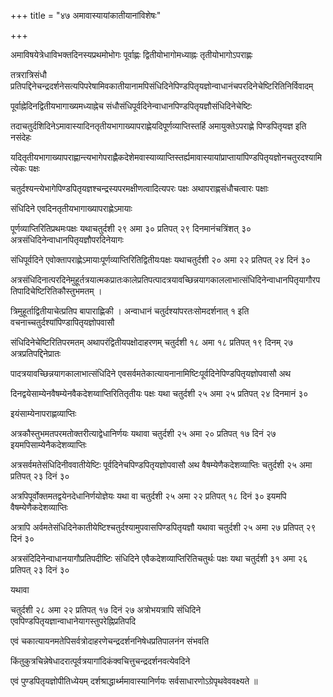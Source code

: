 +++
title = "४७ अमावास्यायांकातीयानांविशेषः"

+++

अमाविषयेत्रेधाविभक्तदिनस्यप्रथमोभोगः पूर्वाह्णः द्वितीयोभागोमध्याह्नः तृतीयोभागोऽपराह्णः

तत्ररात्रिसंधौ प्रतिपद्दिनेचन्द्रदर्शनेसत्यपिपरेषामिवकातीयानामपिसंधिदिनेपिण्डपितृयज्ञोन्वाधानंचपरदिनेचेष्टिरितिनिर्विवादम्

पूर्वाह्नेदिनद्वितीयभागाख्यमध्याह्नेच संधौसंधिपूर्वदिनेन्वाधानपिण्डपितृयज्ञौसंधिदिनेचेष्टिः

तदाचतुर्दशिदिनेऽमावास्यादिनतृतीयभागाख्यापराह्णेयदिपूर्णव्याप्तिस्तर्हि अमायुक्तेऽपराह्णे पिण्डपितृयज्ञ इति नसंदेहः

यदितृतीयभागाख्यापराह्णान्त्यभागेपराह्णैकदेशेमवास्याव्याप्तिस्तर्ह्यमावास्यायांप्राप्तायांपिण्डपितृयज्ञोनचतुरदश्यामित्येकः पक्षः

चतुर्दश्यन्त्येभागेपिण्डपितृयज्ञश्चन्द्रस्यपरमक्षीणत्वादित्यपरः पक्षः अथापराह्णसंधौचत्वारः पक्षाः

संधिदिने एवदिनतृतीयभागाख्यापराह्णेऽमायाः

पूर्णव्याप्तिरितिप्रथमःपक्षः यथाचतुर्दशी २९ अमा ३० प्रतिपत् २९ दिनमानंचत्रिंशत् ३० अत्रसंधिदिनेन्वाधानपितृयज्ञौपरदिनेयागः

संधिपूर्वदिने एवोक्तापराह्णेऽमायाःपूर्णव्याप्तिरितिद्वितीयःपक्षः यथाचतुर्दशी २० अमा २२ प्रतिपत् २४ दिनं ३०

अत्रसंधिदिनात्परदिनेमुहूर्तत्रयात्मकप्रातःकालेप्रतिपत्पादत्रयावच्छिन्नयागकाललाभात्संधिदिनेन्वाधानपितृयागौरपतिपादिचेष्टिरितिकौस्तुभमतम् ।

त्रिमुहूर्ताद्वितीयाचेत्प्रतिप बापाराह्णिकी । अन्वाधानं चतुर्दश्यांपरतःसोमदर्शनात् १ इति वचनाच्चतुर्दश्यांपिण्डापितृयज्ञोपवासौ

संधिदिनेचेष्टिरितिपरमतम् अथापरंद्वितीयपक्षोदाहरणम् चतुर्दशी १८ अमा १८ प्रतिपत् १९ दिनम् २७ अत्रप्रतिपद्दिनेप्रातः

पादत्रयावच्छिन्नयागकालाभात्संधिदिने एवसर्वमतेकात्यायनानामिष्टिःपूर्वदिनेपिण्डपितृयज्ञोपवासौ अथ

दिनद्वयेसाम्येनवैषम्येनवैकदेशय्वाप्तिरितितृतीयः पक्षः यथा चतुर्दशी २५ अमा २५ प्रतिपत् २४ दिनमानं ३०

इयंसाम्येनापराह्णव्याप्तिः

अत्रकौस्तुभमतपरमतोक्तरीत्याद्वेधानिर्णयः यथावा चतुर्दशी २५ अमा २० प्रतिपत् १७ दिनं २७ इयमपिसाम्येनैकदेशव्याप्तिः

अत्रसर्वमतेसंधिदिनीववातीयेष्टिः पूर्वदिनेचपिण्डपितृयज्ञोपवासौ अथ वैषम्येणैकदेशव्याप्तिः चतुर्दशी २५ अमा प्रतिपत् २३ दिनं ३०

अत्रपिपूर्वोक्तमतद्वयेनदेधानिर्णयोज्ञेयः यथा वा चतुर्दशी २५ अमा २२ प्रतिपत् १८ दिनं ३० इयमपि वैषम्येणैकदेशव्याप्तिः

अत्रापि अर्वमतेसंधिदिनेकातीयेष्टिश्चतुर्दश्यामुपवासपिण्डपितृयज्ञौ यथावा चतुर्दशी २५ अमा २७ प्रतिपत् २९ दिनं ३०

अत्रसंदिदिनेन्वाधानयागौप्रतिपदीष्टिः संधिदिने एवैकदेशव्याप्तिरितिचतुर्थः पक्षः यथा चतुर्दशी ३१ अमा २६ प्रतिपत् २३ दिनं ३०

यथावा

चतुर्दशी २८ अमा २२ प्रतिपत् १७ दिनं २७ अत्रोभयत्रापि संधिदिने एवपिण्डपितृयज्ञान्वाधानेयागस्तुपरेह्निप्रतिपदि

एवं चकात्यायनमतेपिसर्वत्रोदाहरणेचन्द्रदर्शननिषेधप्रतिपालनंन संभवति

किंतुकुत्रचिन्नेषेधादरात्पूर्वत्रयागांदिकंक्वचित्तुचन्द्रदर्शनवत्येवदिने

एवं पुण्डपितृयज्ञोपीतिध्येयम् दर्शश्राद्धार्थ्ममावास्यानिर्णयः सर्वसाधारणोऽग्रेपृथवेववक्ष्यते ॥
